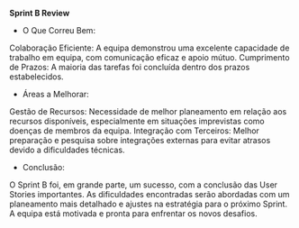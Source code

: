 **Sprint B Review**

- O Que Correu Bem:


Colaboração Eficiente: A equipa demonstrou uma excelente capacidade de trabalho em equipa, com comunicação eficaz e apoio mútuo.
Cumprimento de Prazos: A maioria das tarefas foi concluída dentro dos prazos estabelecidos.

- Áreas a Melhorar:

Gestão de Recursos: Necessidade de melhor planeamento em relação aos recursos disponíveis, especialmente em situações imprevistas como doenças de membros da equipa.
Integração com Terceiros: Melhor preparação e pesquisa sobre integrações externas para evitar atrasos devido a dificuldades técnicas.

* Conclusão:

O Sprint B foi, em grande parte, um sucesso, com a conclusão das User Stories importantes. As dificuldades encontradas serão abordadas com um planeamento mais detalhado e ajustes na estratégia para o próximo Sprint. A equipa está motivada e pronta para enfrentar os novos desafios.